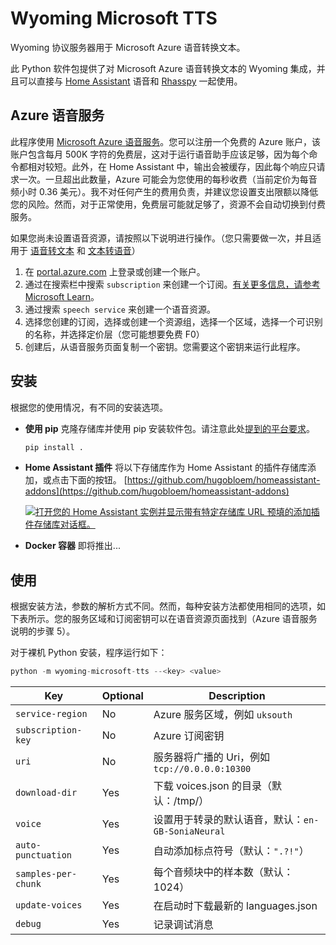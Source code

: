 # Wyoming Microsoft TTS
Wyoming 协议服务器用于 Microsoft Azure 语音转换文本。

此 Python 软件包提供了对 Microsoft Azure 语音转换文本的 Wyoming 集成，并且可以直接与 [Home Assistant](https://www.home-assistant.io/) 语音和 [Rhasspy](https://github.com/rhasspy/rhasspy3) 一起使用。

## Azure 语音服务
此程序使用 [Microsoft Azure 语音服务](https://learn.microsoft.com/en-us/azure/ai-services/speech-service/)。您可以注册一个免费的 Azure 账户，该账户包含每月 500K 字符的免费层，这对于运行语音助手应该足够，因为每个命令都相对较短。此外，在 Home Assistant 中，输出会被缓存，因此每个响应只请求一次。一旦超出此数量，Azure 可能会为您使用的每秒收费（当前定价为每音频小时 0.36 美元）。我不对任何产生的费用负责，并建议您设置支出限额以降低您的风险。然而，对于正常使用，免费层可能就足够了，资源不会自动切换到付费服务。

如果您尚未设置语音资源，请按照以下说明进行操作。（您只需要做一次，并且适用于 [语音转文本](https://github.com/hugobloem/wyoming-microsoft-stt) 和 [文本转语音](https://github.com/hugobloem/wyoming-microsoft-tts)）

1. 在 [portal.azure.com](https://portal.azure.com) 上登录或创建一个账户。
2. 通过在搜索栏中搜索 `subscription` 来创建一个订阅。[有关更多信息，请参考 Microsoft Learn](https://learn.microsoft.com/en-gb/azure/cost-management-billing/manage/create-subscription#create-a-subscription-in-the-azure-portal)。
3. 通过搜索 `speech service` 来创建一个语音资源。
4. 选择您创建的订阅，选择或创建一个资源组，选择一个区域，选择一个可识别的名称，并选择定价层（您可能想要免费 F0）
5. 创建后，从语音服务页面复制一个密钥。您需要这个密钥来运行此程序。

## 安装
根据您的使用情况，有不同的安装选项。

- **使用 pip**
  克隆存储库并使用 pip 安装软件包。请注意此处[提到的平台要求](https://learn.microsoft.com/en-us/azure/ai-services/speech-service/quickstarts/setup-platform?tabs=linux%2Cubuntu%2Cdotnetcli%2Cdotnet%2Cjre%2Cmaven%2Cnodejs%2Cmac%2Cpypi&pivots=programming-language-python#platform-requirements)。
  ```sh
  pip install .
  ```

- **Home Assistant 插件**
  将以下存储库作为 Home Assistant 的插件存储库添加，或点击下面的按钮。
  [https://github.com/hugobloem/homeassistant-addons](https://github.com/hugobloem/homeassistant-addons)

  [![打开您的 Home Assistant 实例并显示带有特定存储库 URL 预填的添加插件存储库对话框。](https://my.home-assistant.io/badges/supervisor_add_addon_repository.svg)](https://my.home-assistant.io/redirect/supervisor_add_addon_repository/?repository_url=https%3A%2F%2Fgithub.com%2Fhome-assistant%2Faddons-example)

- **Docker 容器**
  即将推出...

## 使用
根据安装方法，参数的解析方式不同。然而，每种安装方法都使用相同的选项，如下表所示。您的服务区域和订阅密钥可以在语音资源页面找到（Azure 语音服务说明的步骤 5）。

对于裸机 Python 安装，程序运行如下：
```python
python -m wyoming-microsoft-tts --<key> <value>
```

| Key | Optional | Description |
|---|---|---|
| `service-region` | No | Azure 服务区域，例如 `uksouth` |
| `subscription-key` | No | Azure 订阅密钥 |
| `uri` | No | 服务器将广播的 Uri，例如 `tcp://0.0.0.0:10300` |
| `download-dir` | Yes | 下载 voices.json 的目录（默认：/tmp/） |
| `voice` | Yes | 设置用于转录的默认语音，默认：`en-GB-SoniaNeural` |
| `auto-punctuation` | Yes | 自动添加标点符号（默认：`".?!"`） |
| `samples-per-chunk` | Yes | 每个音频块中的样本数（默认：1024） |
| `update-voices` | Yes | 在启动时下载最新的 languages.json |
| `debug` | Yes | 记录调试消息 |